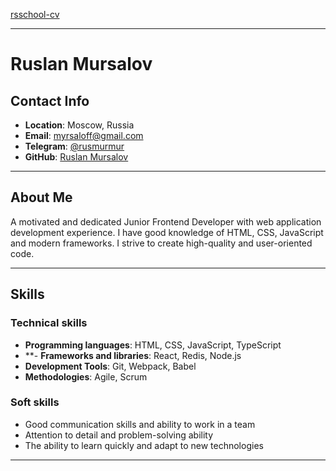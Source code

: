 [rsschool-cv](https://github.com/rusmurmur/rsschool-cv)

---

# Ruslan Mursalov

## Contact Info
- **Location**: Moscow, Russia
- **Email**: myrsaloff@gmail.com
- **Telegram**: [@rusmurmur](https://t.me/rusmurmur)
- **GitHub**: [Ruslan Mursalov](https://github.com/rusmurmur)

---

## About Me

A motivated and dedicated Junior Frontend Developer with web application development experience. I have good knowledge of HTML, CSS, JavaScript and modern frameworks. I strive to create high-quality and user-oriented code.

---

## Skills

### **Technical skills**
- **Programming languages**: HTML, CSS, JavaScript, TypeScript
- **- **Frameworks and libraries**: React, Redis, Node.js
- **Development Tools**: Git, Webpack, Babel
- **Methodologies**: Agile, Scrum

### **Soft skills**
- Good communication skills and ability to work in a team
- Attention to detail and problem-solving ability
- The ability to learn quickly and adapt to new technologies

---

